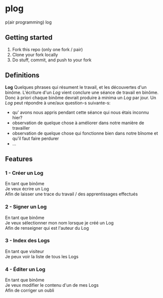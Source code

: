 plog
====

p(air programming) log

Getting started
---------------

1. Fork this repo (only one fork / pair)
2. Clone your fork locally
3. Do stuff, commit, and push to your fork

Definitions
-----------

**Log**
Quelques phrases qui résument le travail, et les découvertes d'un binôme. L'écriture d'un *Log* vient conclure une séance de travail en binôme. Donc à priori chaque binôme devrait produire à minima un *Log* par jour.
Un *Log* peut répondre à une/aux question-s suivante-s:
  * qu' avons nous appris pendant cette séance qui nous étais inconnu hier?
  * observation de quelque chose à améliorer dans notre manière de travailler
  * observation de quelque chose qui fonctionne bien dans notre bînome et qu'il faut faire perdurer
  * ...

Features
--------

### 1 - Créer un Log
En tant que binôme  
Je veux écrire un Log  
Afin de laisser une trace du travail / des apprentissages effectués  

### 2 - Signer un Log
En tant que binôme  
Je veux sélectionner mon nom lorsque je créé un Log  
Afin de renseigner qui est l'auteur du Log  

### 3 - Index des Logs
En tant que visiteur  
Je peux voir la liste de tous les Logs  

### 4 - Éditer un Log
En tant que binôme  
Je veux modifier le contenu d'un de mes Logs  
Afin de corriger un oubli
